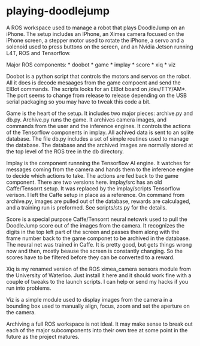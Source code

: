 # playing-doodlejump
A ROS workspace used to manage a robot that plays DoodleJump on an iPhone.
The setup includes an IPhone, an Ximea camera focused on the iPhone screen,
a stepper motor used to rotate the iPhone, a servo and a solenoid used to
press buttons on the screen, and an Nvidia Jetson running L4T, ROS and Tensorflow.

Major ROS components:
    * doobot
    * game
    * implay
    * score
    * xiq
    * viz

Doobot is a python script that controls the motors and servos on the robot. All
it does is decode mesaages from the game compoent and send the EIBot commands.
The scripts looks for an EIBot board on /dev/TTY/AM*.  The port seems to change
from release to release depending on the USB serial packaging so you may have
to tweak this code a bit.

Game is the heart of the setup. It includes two major pieces: archive.py
and db.py. Archive.py runs the game. It archives camera images, and commands
from the user and the inference engines. It controls the actions of the Tensorflow
components in implay. All achived data is sent to an sqlite database. The
file db.py includes a set of simple routines used to manage the database. 
The database and the archived images are normally stored at the top
level of the ROS tree in the db directory.

Implay is the component runnning the Tensorflow AI engine. It watches
for messages coming from the camera and hands them to the inference
engine to decide which actions to take. The actions are fed back to 
the game component. There are two versions here. implay/src has an old
Caffe/Tensorrt setup. It was replaced by the implay/scripts Tensorflow
verison. I left the Caffe setup in place as a reference. On command
from archive.py, images are pulled out of the database, rewards
are calculaged, and a training run is preformed. See scripts/sts.py
for the details.

Score is a special purpose Caffe/Tensorrt neural netowrk used to 
pull the DoodleJump score out of the images from the camera. It recognizes
the digits in the top left part of the screen and passes them along with
the frame number back to the game componet to be archived in the database.
The neural net was trained in Caffe. It is pretty good, but gets things
wrong now and then, mostly beause the screen is constantly changing. So
the scores have to be filtered before they can be converted to a reward.

Xiq is my renamed version of the ROS ximea_camera sensors module from the
University of Waterloo. Just install it here and it should work fine with
a couple of tweaks to the launch scripts. I can help or send my hacks if
you run into problems.

Viz is a simple module used to display images from the camera in a bounding
box used to manually align, focus, zoom and set the aperture on the camera. 

Archiving a full ROS workspace is not ideal. It may make sense to break
out each of the major subcomponents into their own tree at some point
in the future as the project matures.
